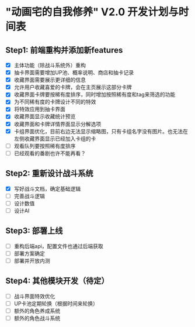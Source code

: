 # "动画宅的自我修养" V2.0 开发计划与时间表

## Step1: 前端重构并添加新features
- [x] 主体功能（除战斗系统外）重构
- [x] 抽卡界面需要增加UP池、概率说明、商店和抽卡记录
- [x] 收藏界面需要展示更详细的信息
- [x] 允许用户收藏喜爱的卡牌，会在主页展示这部分卡牌
- [x] 收藏界面卡牌要按稀有度排序，同时增加按照稀有度和tag来筛选的功能
- [x] 为不同稀有度的卡牌设计不同的特效
- [x] 将特效应用到抽卡界面
- [x] 收藏界面显示收藏统计预览
- [x] 收藏界面和卡牌详情界面显示分解选项
- [x] 卡组界面优化，目前右边无法显示缩略图，只有卡组名字没有图片。也无法在左侧收藏界面显示已经加入卡组的卡
- [ ] 观看队列要按照稀有度排序
- [ ] 已经观看的番剧也许不能再看？

## Step2: 重新设计战斗系统
- [x] 写好战斗文档，确定基础逻辑
- [ ] 完善战斗逻辑
- [ ] 设计数值
- [ ] 设计AI

## Step3: 部署上线
- [ ] 重构后端api，配置文件也通过后端获取
- [ ] 部署方案确定
- [ ] 部署并开放内测

## Step4: 其他模块开发（待定）
- [ ] 战斗界面特效优化
- [ ] UP卡池定期轮换（根据时间来轮换）
- [ ] 额外的角色养成系统
- [ ] 额外的角色战斗系统